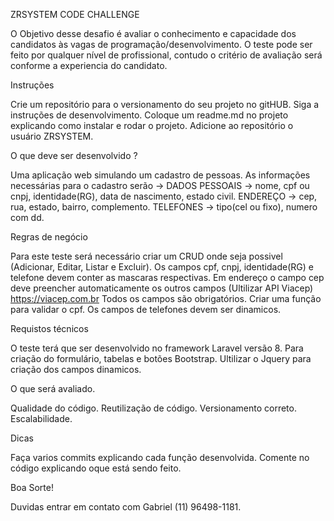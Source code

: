 ZRSYSTEM CODE CHALLENGE

O Objetivo desse desafio é avaliar o conhecimento e capacidade dos candidatos às vagas de programação/desenvolvimento.
O teste pode ser feito por qualquer nível de profissional, contudo o critério de avaliação será conforme a experiencia do candidato.


Instruções

Crie um repositório para o versionamento do seu projeto no gitHUB.
Siga a instruções de desenvolvimento.
Coloque um readme.md no projeto explicando como instalar e rodar o projeto.
Adicione ao repositório o usuário ZRSYSTEM.


O que deve ser desenvolvido ? 

Uma aplicação web simulando um cadastro de pessoas.
As informações necessárias para o cadastro serão ->
DADOS PESSOAIS -> nome, cpf ou cnpj, identidade(RG), data de nascimento, estado civil. 
ENDEREÇO -> cep, rua, estado, bairro, complemento.
TELEFONES -> tipo(cel ou fixo), numero com dd.


Regras de negócio

Para este teste será necessário criar um CRUD onde seja possivel (Adicionar, Editar, Listar e Excluir).
Os campos cpf, cnpj, identidade(RG) e telefone devem conter as mascaras respectivas.
Em endereço o campo cep deve preencher automaticamente os outros campos (Ultilizar API Viacep) https://viacep.com.br
Todos os campos são obrigatórios. 
Criar uma função para validar o cpf.
Os campos de telefones devem ser dinamicos.


Requistos técnicos

O teste terá que ser desenvolvido no framework Laravel versão 8.
Para criação do formulário, tabelas e botões Bootstrap.
Ultilizar o Jquery para criação dos campos dinamicos.
 
 
O que será avaliado.

Qualidade do código.
Reutilização de código.
Versionamento correto.
Escalabilidade.


Dicas 

Faça varios commits explicando cada função desenvolvida.
Comente no código explicando oque está sendo feito. 


Boa Sorte!

Duvidas entrar em contato com Gabriel (11) 96498-1181.

